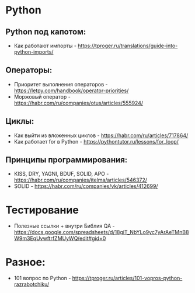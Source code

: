 # Python
## Python под капотом:
- Как работают импорты - https://tproger.ru/translations/guide-into-python-imports/

## Операторы:
- Приоритет выполнения операторов - https://letpy.com/handbook/operator-priorities/
- Моржовый оператор - https://habr.com/ru/companies/otus/articles/555924/

## Циклы:
- Как выйти из вложенных циклов - https://habr.com/ru/articles/717864/
- Как работает for в Python - https://pythontutor.ru/lessons/for_loop/

## Принципы программирования:
- KISS, DRY, YAGNI, BDUF, SOLID, APO - https://habr.com/ru/companies/itelma/articles/546372/
- SOLID - https://habr.com/ru/companies/vk/articles/412699/

# Тестирование
- Полезные ссылки + внутри Библия QA - https://docs.google.com/spreadsheets/d/18giT_NbYLo9yc7yArAeTMnB8W9m3EqUvwftrfZMUyWQ/edit#gid=0

# Разное:
- 101 вопрос по Python - https://tproger.ru/articles/101-vopros-python-razrabotchiku/
